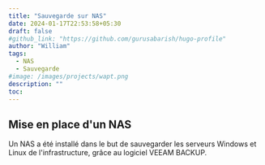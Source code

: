 ```yaml
---
title: "Sauvegarde sur NAS"
date: 2024-01-17T22:53:58+05:30
draft: false
#github_link: "https://github.com/gurusabarish/hugo-profile"
author: "William"
tags:
  - NAS
  - Sauvegarde
#image: /images/projects/wapt.png
description: ""
toc: 
---
```


## Mise en place d'un NAS

Un NAS a été installé dans le but de sauvegarder les serveurs Windows et Linux de l'infrastructure, grâce au logiciel VEEAM BACKUP.
